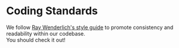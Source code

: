 # Coding Standards
We follow [Ray Wenderlich's style guide](https://github.com/raywenderlich/swift-style-guide) to promote consistency and readability within our codebase.  
You should check it out!
